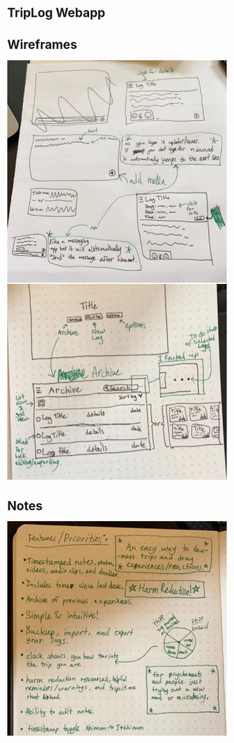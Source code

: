 # TripLog Webapp

# Wireframes
![Main Page](reference/main_WF.jpeg?raw=true "Main Page")
![Title and Archive](reference/title_archive_WF.jpeg?raw=true "Title and Archive")

# Notes
![Notes](reference/notes.jpeg?raw=true "Notes")
